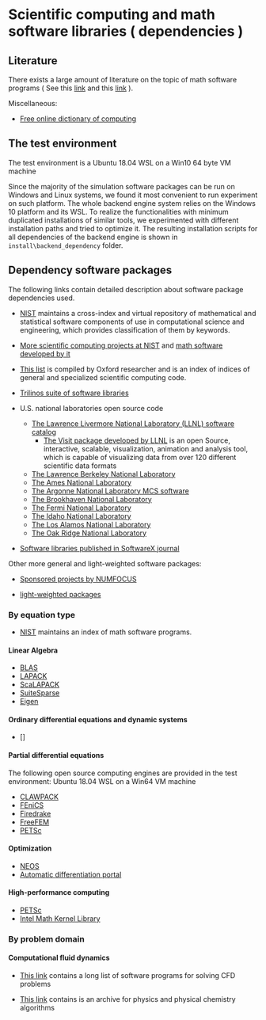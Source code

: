 # Scientific computing and math software libraries ( dependencies )

## Literature

There exists a large amount of literature on the topic of math software programs ( See this [link](https://www.google.com/search?q=handbook+mathematical+software&oq=handbook+mathematical+software&aqs=chrome..69i57j46l4j69i61l3.4384j1j7&sourceid=chrome&ie=UTF-8) and this [link](https://scholar.google.co.uk/scholar?start=10&q=handbook+mathematical+software&hl=en&as_sdt=0,5&as_vis=1) ). 

Miscellaneous:

- [Free online dictionary of computing](https://foldoc.org/wombat.doc.ic.ac.uk)

## The test environment 

The test environment is a Ubuntu 18.04 WSL on a Win10 64 byte VM machine

Since the majority of the simulation software packages can be run on Windows and Linux systems, we found it most convenient to run experiment on such platform. 
The whole backend engine system relies on the Windows 10 platform and its WSL. To realize the functionalities with minimum duplicated installations of similar tools, 
we experimented with different installation paths and tried to optimize it. The resulting installation scripts for all dependencies of the backend engine is shown in ```install\backend_dependency``` folder. 

## Dependency software packages

The following links contain detailed description about software package dependencies used. 

- [NIST](https://gams.nist.gov/) maintains a cross-index and virtual repository of mathematical and statistical software components of use in computational science and engineering, which provides classification of them by keywords. 

- [More scientific computing projects at NIST](https://math.nist.gov/) and [math software developed by it](https://www.nist.gov/itl/math/software)

- [This list](https://people.maths.ox.ac.uk/trefethen/tools.html) is compiled by Oxford researcher and is an index of indices of general and specialized scientific computing code. 

- [Trilinos suite of software libraries](https://trilinos.github.io/)

- U.S. national laboratories open source code
  - [The Lawrence Livermore National Laboratory (LLNL) software catalog](https://software.llnl.gov/)
    - [The Visit package developed by LLNL](https://wci.llnl.gov/simulation/computer-codes/visit) is an open Source, interactive, scalable, visualization, animation and analysis tool, which is 
  capable of visualizing data from over 120 different scientific data formats
  - [The Lawrence Berkeley National Laboratory](https://crd.lbl.gov/software/)
  - [The Ames National Laboratory](https://www.ameslab.gov/work-us/open-source-software)
  - [The Argonne National Laboratory MCS software](https://www.anl.gov/mcs/mcs-software-0)
  - [The Brookhaven National Laboratory](https://www.bnl.gov/compsci/software.php)
  - [The Fermi National Laboratory](https://computing.fnal.gov/scientific_software/)
  - [The Idaho National Laboratory](https://github.com/idaholab)
  - [The Los Alamos National Laboratory](https://www.lanl.gov/software/open-source-software.php)
  - [The Oak Ridge National Laboratory](https://www.olcf.ornl.gov/for-users/software/)

- [Software libraries published in SoftwareX journal](https://github.com/ElsevierSoftwareX?page=1)


Other more general and light-weighted software packages:

- [Sponsored projects by NUMFOCUS](https://numfocus.org/sponsored-projects)

- [light-weighted packages](https://joss.theoj.org/)

### By equation type

- [NIST](https://dlmf.nist.gov/software/) maintains an index of math software programs.

#### Linear Algebra

- [BLAS]()
- [LAPACK]()
- [ScaLAPACK]()
- [SuiteSparse]()
- [Eigen]()

#### Ordinary differential equations and dynamic systems

- []


#### Partial differential equations

The following open source computing engines are provided in the test environment: Ubuntu 18.04 WSL on a Win64 VM machine

- [CLAWPACK](http://www.clawpack.org/)
- [FEniCS](https://fenicsproject.org/)
- [Firedrake](https://www.firedrakeproject.org/index.html)
- [FreeFEM](https://freefem.org/)
- [PETSc](https://www.mcs.anl.gov/petsc/index.html)

#### Optimization

- [NEOS](https://neos-guide.org/Optimization-Guide)
- [Automatic differentiation portal](http://www.autodiff.org/?module=Tools)

#### High-performance computing

- [PETSc](https://www.mcs.anl.gov/petsc/index.html)
- [Intel Math Kernel Library](https://software.intel.com/content/www/us/en/develop/tools/math-kernel-library.html)

### By problem domain

#### Computational fluid dynamics

- [This link](https://www.cfd-online.com/Wiki/Codes) contains a long list of software programs for solving CFD problems

- [This link](http://www.cpc.cs.qub.ac.uk/) contains is an archive for physics and physical chemistry algorithms

#### 